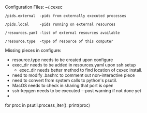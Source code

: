 


Configuration Files:
~/.cexec

    /pids.external  -pids from externally executed processes

    /pids.local     -pids running on external resources

    /resources.yaml -list of external resources available

    /resource.type  -type of resource of this computer

Missing pieces in configure:

* resource.type needs to be created upon configure
* exec_dir needs to be added in resources.yaml upon ssh setup
    * exec_dir needs better method to find location of cexec install. 
* need to modify .bashrc to comment out non-interactive piece
* need to convert from system calls to python's psutil.
* MacOS needs to check in sharing that port is open
* ssh-keygen needs to be executed --post warning if not done yet
* 

for proc in psutil.process_iter():
    print(proc)
